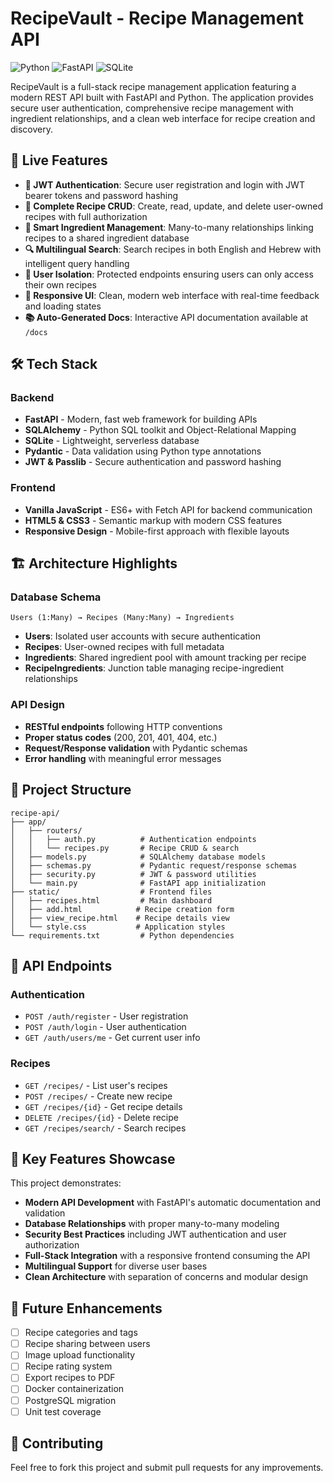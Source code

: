 # RecipeVault - Recipe Management API

![Python](https://img.shields.io/badge/Python-3.11-blue.svg)
![FastAPI](https://img.shields.io/badge/FastAPI-Latest-green.svg)
![SQLite](https://img.shields.io/badge/SQLite-Database-blue.svg)

RecipeVault is a full-stack recipe management application featuring a modern REST API built with FastAPI and Python. The application provides secure user authentication, comprehensive recipe management with ingredient relationships, and a clean web interface for recipe creation and discovery.

## 🚀 Live Features

- **🔐 JWT Authentication**: Secure user registration and login with JWT bearer tokens and password hashing
- **📝 Complete Recipe CRUD**: Create, read, update, and delete user-owned recipes with full authorization
- **🥘 Smart Ingredient Management**: Many-to-many relationships linking recipes to a shared ingredient database
- **🔍 Multilingual Search**: Search recipes in both English and Hebrew with intelligent query handling
- **👤 User Isolation**: Protected endpoints ensuring users can only access their own recipes
- **📱 Responsive UI**: Clean, modern web interface with real-time feedback and loading states
- **📚 Auto-Generated Docs**: Interactive API documentation available at `/docs`

## 🛠 Tech Stack

### Backend

- **FastAPI** - Modern, fast web framework for building APIs
- **SQLAlchemy** - Python SQL toolkit and Object-Relational Mapping
- **SQLite** - Lightweight, serverless database
- **Pydantic** - Data validation using Python type annotations
- **JWT & Passlib** - Secure authentication and password hashing

### Frontend

- **Vanilla JavaScript** - ES6+ with Fetch API for backend communication
- **HTML5 & CSS3** - Semantic markup with modern CSS features
- **Responsive Design** - Mobile-first approach with flexible layouts

## 🏗 Architecture Highlights

### Database Schema

```
Users (1:Many) → Recipes (Many:Many) → Ingredients
```

- **Users**: Isolated user accounts with secure authentication
- **Recipes**: User-owned recipes with full metadata
- **Ingredients**: Shared ingredient pool with amount tracking per recipe
- **RecipeIngredients**: Junction table managing recipe-ingredient relationships

### API Design

- **RESTful endpoints** following HTTP conventions
- **Proper status codes** (200, 201, 401, 404, etc.)
- **Request/Response validation** with Pydantic schemas
- **Error handling** with meaningful error messages

## 📁 Project Structure

```
recipe-api/
├── app/
│   ├── routers/
│   │   ├── auth.py          # Authentication endpoints
│   │   └── recipes.py       # Recipe CRUD & search
│   ├── models.py            # SQLAlchemy database models
│   ├── schemas.py           # Pydantic request/response schemas
│   ├── security.py          # JWT & password utilities
│   └── main.py              # FastAPI app initialization
├── static/                  # Frontend files
│   ├── recipes.html         # Main dashboard
│   ├── add.html            # Recipe creation form
│   ├── view_recipe.html    # Recipe details view
│   └── style.css           # Application styles
└── requirements.txt         # Python dependencies
```

## 🎯 API Endpoints

### Authentication

- `POST /auth/register` - User registration
- `POST /auth/login` - User authentication
- `GET /auth/users/me` - Get current user info

### Recipes

- `GET /recipes/` - List user's recipes
- `POST /recipes/` - Create new recipe
- `GET /recipes/{id}` - Get recipe details
- `DELETE /recipes/{id}` - Delete recipe
- `GET /recipes/search/` - Search recipes

## 🎨 Key Features Showcase

This project demonstrates:

- **Modern API Development** with FastAPI's automatic documentation and validation
- **Database Relationships** with proper many-to-many modeling
- **Security Best Practices** including JWT authentication and user authorization
- **Full-Stack Integration** with a responsive frontend consuming the API
- **Multilingual Support** for diverse user bases
- **Clean Architecture** with separation of concerns and modular design

## 🔮 Future Enhancements

- [ ] Recipe categories and tags
- [ ] Recipe sharing between users
- [ ] Image upload functionality
- [ ] Recipe rating system
- [ ] Export recipes to PDF
- [ ] Docker containerization
- [ ] PostgreSQL migration
- [ ] Unit test coverage

## 🤝 Contributing

Feel free to fork this project and submit pull requests for any improvements.
